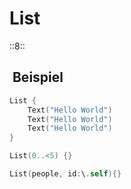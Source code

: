 # List
::8::

##  Beispiel
```swift
List {
    Text("Hello World")
    Text("Hello World")
    Text("Hello World")
}
```

```swift
List(0..<5) {}

List(people, id:\.self){}
```

